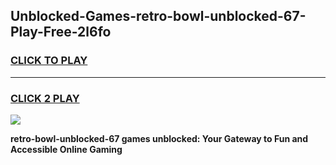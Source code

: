 
## Unblocked-Games-retro-bowl-unblocked-67-Play-Free-2l6fo
<h3>
<a href="https://premium76.site?title=retro-bowl-unblocked-67&ref=23A">CLICK TO PLAY</a></h3>
<hr>

<h3>
<a href="https://premium76.site?title=retro-bowl-unblocked-67&ref=23A">CLICK 2 PLAY</a>
  
</h3>

<a href="https://premium76.site?title=retro-bowl-unblocked-67&ref=23A"><img src="https://clearcache.store/games.png"></a>


**retro-bowl-unblocked-67 games unblocked: Your Gateway to Fun and Accessible Online Gaming**
